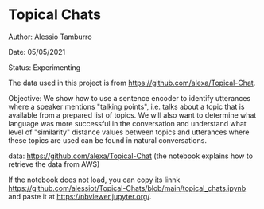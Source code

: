 # Topical Chats

Author: Alessio Tamburro

Date: 05/05/2021

Status: Experimenting

The data used in this project is from https://github.com/alexa/Topical-Chat.

Objective:
We show how to use a sentence encoder to identify utterances where a speaker mentions "talking points", i.e. talks about a topic that is available from a prepared list of topics. We will also want to determine what language was more successful in the conversation and understand what level of "similarity" distance values between topics and utterances where these topics are used can be found in natural conversations.

data: https://github.com/alexa/Topical-Chat (the notebook explains how to retrieve the data from AWS)

If the notebook does not load, you can copy its linnk https://github.com/alessiot/Topical-Chats/blob/main/topical_chats.ipynb and paste it at https://nbviewer.jupyter.org/.
